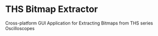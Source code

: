 # THS Bitmap Extractor
Cross-platform GUI Application for Extracting Bitmaps from THS series Oscilloscopes
